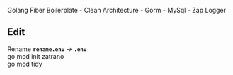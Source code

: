 Golang Fiber Boilerplate - Clean Architecture - Gorm - MySql - Zap Logger
## Edit
Rename **`rename.env`** -> **`.env`**  
go mod init zatrano  
go mod tidy

